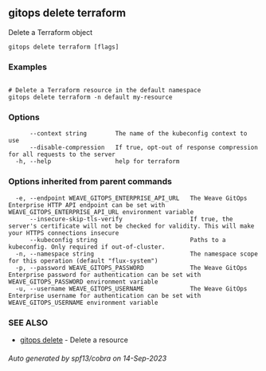 ## gitops delete terraform

Delete a Terraform object

```
gitops delete terraform [flags]
```

### Examples

```

# Delete a Terraform resource in the default namespace
gitops delete terraform -n default my-resource

```

### Options

```
      --context string        The name of the kubeconfig context to use
      --disable-compression   If true, opt-out of response compression for all requests to the server
  -h, --help                  help for terraform
```

### Options inherited from parent commands

```
  -e, --endpoint WEAVE_GITOPS_ENTERPRISE_API_URL   The Weave GitOps Enterprise HTTP API endpoint can be set with WEAVE_GITOPS_ENTERPRISE_API_URL environment variable
      --insecure-skip-tls-verify                   If true, the server's certificate will not be checked for validity. This will make your HTTPS connections insecure
      --kubeconfig string                          Paths to a kubeconfig. Only required if out-of-cluster.
  -n, --namespace string                           The namespace scope for this operation (default "flux-system")
  -p, --password WEAVE_GITOPS_PASSWORD             The Weave GitOps Enterprise password for authentication can be set with WEAVE_GITOPS_PASSWORD environment variable
  -u, --username WEAVE_GITOPS_USERNAME             The Weave GitOps Enterprise username for authentication can be set with WEAVE_GITOPS_USERNAME environment variable
```

### SEE ALSO

* [gitops delete](gitops_delete.md)	 - Delete a resource

###### Auto generated by spf13/cobra on 14-Sep-2023
